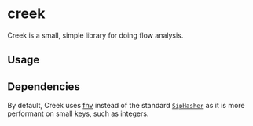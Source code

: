 # creek

Creek is a small, simple library for doing flow analysis.

## Usage



## Dependencies

By default, Creek uses [fnv](https://doc.servo.org/fnv/) instead of the standard
[`SipHasher`](https://doc.rust-lang.org/std/hash/struct.SipHasher.html) as it is
more performant on small keys, such as integers. 